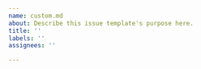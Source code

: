```yaml
---
name: custom.md
about: Describe this issue template's purpose here.
title: ''
labels: ''
assignees: ''

---
```



